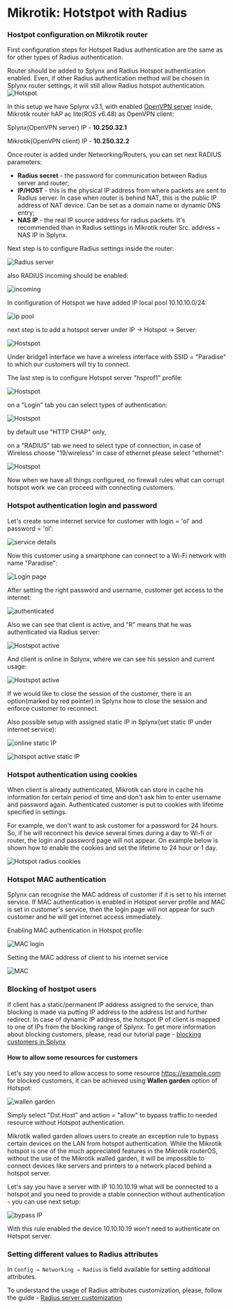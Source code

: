 Mikrotik: Hotstpot with Radius
==========

### Hostpot configuration on Mikrotik router

First configuration steps for Hotspot Radius authentication are the same as for other types of Radius authentication.

Router should be added to Splynx and Radius Hotspot authentication enabled. Even, if other Radius authentication method will be chosen in Splynx router settings, it will still allow Radius hotspot authentication.
![Hotspot](router.png)

In this setup we have Splynx v3.1, with enabled [OpenVPN server](https://docs.splynx.com/configuration/tools/openvpn) inside, Mikrotik router hAP ac lite(ROS v6.48) as OpenVPN client:

Splynx(OpenVPN server) IP - **10.250.32.1**

Mikrotik(OpenVPN client) IP - **10.250.32.2**

Once router is added under Networking/Routers, you can set next RADIUS parameters:

* **Radius secret** - the password for communication between Radius server and router;
* **IP/HOST** - this is the physical IP address from where packets are sent to Radius server. In case when router is behind NAT, this is the public IP address of NAT device. Can be set as a domain name or dynamic DNS entry;
* **NAS IP** - the real IP source address for radius packets. It's recommended than in Radius settings in Mikrotik router Src. address = NAS IP in Splynx.

Next step is to configure Radius settings inside the router:

![Radius server](radius_server.png)

also RADIUS incoming should be enabled:

![incoming](radius_incoming.png)

In configuration of Hotspot we have added IP local pool 10.10.10.0/24:

![ip pool](ip_pool.png)

next step is to add a hotspot server under IP -> Hotspot -> Server:

![Hostspot](hs_server.png)

Under bridge1 interface we have a wireless interface with SSID = "Paradise" to which our customers will try to connect.


The last step is to configure Hotspot server "hsprof1" profile:

![Hostspot](hs_server_profile.png)

on a "Login" tab you can select types of authentication:

![Hostspot](hs_server_profile_login.png)

by default use "HTTP CHAP" only,

 on a "RADIUS" tab we need to select type of connection, in case of Wireless choose "19/wireless" in case of ethernet please select "ethernet":

![Hostspot](hs_server_profile_radius.png)

Now when we have all things configured, no firewall rules what can corrupt hotspot work we can proceed with connecting customers.

### Hotspot authentication login and password

Let's create some internet service for customer with login = 'ol' and password = 'ol':

![service details](service_details.png)

Now this customer using a smartphone can connect to a Wi-Fi network with name "Paradise":

![Login page](phone_1.jpeg)

After setting the right password and username, customer get access to the internet:

![authenticated](phone_2.jpeg)

Also we can see that client is active, and "R" means that he was authenticated via Radius server:

![Hostspot active](hs_active.png)


And client is online in Splynx, where we can see his session and current usage:

![Hostspot active](service_online.png)

If we would like to close the session of the customer, there is an option(marked by red pointer) in Splynx how to close the session and enforce customer to reconnect.

Also possible setup with assigned static IP in Splynx(set static IP under internet service):

![online static IP](service_online_static_IP.png)

![hotspot active static IP](hs_active_static_IP.png)

### Hotspot authentication using cookies

When client is already authenticated, Mikrotik can store in cache his information for certain period of time and don't ask him to enter username and password again. Authenticated customer is put to cookies with lifetime specified in settings.

For example, we don't want to ask customer for a password for 24 hours. So, if he will reconnect his device several times during a day to Wi-fi or router, the login and password page will not appear. On example below is shown how to enable the cookies and set the lifetime to 24 hour or 1 day.

![Hotspot radius cookies](hs_cookie.png)


### Hotspot MAC authentication

Splynx can recognise the MAC address of customer if it is set to his internet service. If MAC authentication is enabled in Hotspot server profile and MAC is set in customer's service, then the login page will not appear for such customer and he will get internet access immediately.

Enabling MAC authentication in Hotspot profile:

![MAC login](hs_mac.png)


Setting the MAC address of client to his internet service

![MAC](service_mac.png)


### Blocking of hostpot users

If client has a static/permanent IP address assigned to the service, than blocking is made via putting IP address to the address list and further redirect. In case of dynamic IP address, the hotspot IP of client is mapped to one of IPs from the blocking range of Splynx. To get more information about blocking customers, please, read our tutorial page - [blocking customers in Splynx](blocking_customers/blocking_customers.md)

#### How to allow some resources for customers
Let's say you need to allow access to some resource https://example.com for blocked customers, it can be achieved using **Wallen garden** option of Hotspot:

![wallen garden](wallen_garden.png)

Simply select "Dst.Host" and action = "allow" to bypass traffic to needed resource without Hotspot authentication.

Mikrotik walled garden allows users to create an exception rule to bypass certain devices on the LAN from hotspot authentication. While the Mikrotik hotspot is one of the much appreciated features in the Mikrotik routerOS, without the use of the Mikrotik walled garden, it will be impossible to connect devices like servers and printers to a network placed behind a hotspot server.

Let's say you have a server with IP 10.10.10.19 what will be connected to a hotspot and you need to provide a stable connection without authentication - you can use next setup:

![bypass IP](bypass_IP.png)

With this rule enabled the device 10.10.10.19 won't need to authenticate on Hotspot server.

### Setting different values to Radius attributes

In `Config → Networking → Radius` is field available for setting additional attributes.

To understand the usage of Radius attributes customization, please, follow the guide - [Radius server customization](radius_customization/radius_customization.md)
